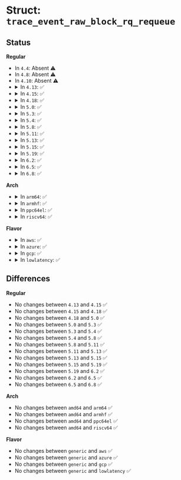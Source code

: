 # Struct: <code>trace_event_raw_block_rq_requeue</code>

## Status
<b>Regular</b>
<ul>
<li>
In <code>4.4</code>: Absent ⚠️
</li>
<li>
In <code>4.8</code>: Absent ⚠️
</li>
<li>
In <code>4.10</code>: Absent ⚠️
</li>
<li>
<details>
<summary>In <code>4.13</code>: ✅</summary>

```c
struct trace_event_raw_block_rq_requeue {
    struct trace_entry ent;
    dev_t dev;
    sector_t sector;
    unsigned int nr_sector;
    char rwbs[8];
    u32 __data_loc_cmd;
    char __data[0];
};
```
</details>
</li>
<li>
<details>
<summary>In <code>4.15</code>: ✅</summary>

```c
struct trace_event_raw_block_rq_requeue {
    struct trace_entry ent;
    dev_t dev;
    sector_t sector;
    unsigned int nr_sector;
    char rwbs[8];
    u32 __data_loc_cmd;
    char __data[0];
};
```
</details>
</li>
<li>
<details>
<summary>In <code>4.18</code>: ✅</summary>

```c
struct trace_event_raw_block_rq_requeue {
    struct trace_entry ent;
    dev_t dev;
    sector_t sector;
    unsigned int nr_sector;
    char rwbs[8];
    u32 __data_loc_cmd;
    char __data[0];
};
```
</details>
</li>
<li>
<details>
<summary>In <code>5.0</code>: ✅</summary>

```c
struct trace_event_raw_block_rq_requeue {
    struct trace_entry ent;
    dev_t dev;
    sector_t sector;
    unsigned int nr_sector;
    char rwbs[8];
    u32 __data_loc_cmd;
    char __data[0];
};
```
</details>
</li>
<li>
<details>
<summary>In <code>5.3</code>: ✅</summary>

```c
struct trace_event_raw_block_rq_requeue {
    struct trace_entry ent;
    dev_t dev;
    sector_t sector;
    unsigned int nr_sector;
    char rwbs[8];
    u32 __data_loc_cmd;
    char __data[0];
};
```
</details>
</li>
<li>
<details>
<summary>In <code>5.4</code>: ✅</summary>

```c
struct trace_event_raw_block_rq_requeue {
    struct trace_entry ent;
    dev_t dev;
    sector_t sector;
    unsigned int nr_sector;
    char rwbs[8];
    u32 __data_loc_cmd;
    char __data[0];
};
```
</details>
</li>
<li>
<details>
<summary>In <code>5.8</code>: ✅</summary>

```c
struct trace_event_raw_block_rq_requeue {
    struct trace_entry ent;
    dev_t dev;
    sector_t sector;
    unsigned int nr_sector;
    char rwbs[8];
    u32 __data_loc_cmd;
    char __data[0];
};
```
</details>
</li>
<li>
<details>
<summary>In <code>5.11</code>: ✅</summary>

```c
struct trace_event_raw_block_rq_requeue {
    struct trace_entry ent;
    dev_t dev;
    sector_t sector;
    unsigned int nr_sector;
    char rwbs[8];
    u32 __data_loc_cmd;
    char __data[0];
};
```
</details>
</li>
<li>
<details>
<summary>In <code>5.13</code>: ✅</summary>

```c
struct trace_event_raw_block_rq_requeue {
    struct trace_entry ent;
    dev_t dev;
    sector_t sector;
    unsigned int nr_sector;
    char rwbs[8];
    u32 __data_loc_cmd;
    char __data[0];
};
```
</details>
</li>
<li>
<details>
<summary>In <code>5.15</code>: ✅</summary>

```c
struct trace_event_raw_block_rq_requeue {
    struct trace_entry ent;
    dev_t dev;
    sector_t sector;
    unsigned int nr_sector;
    char rwbs[8];
    u32 __data_loc_cmd;
    char __data[0];
};
```
</details>
</li>
<li>
<details>
<summary>In <code>5.19</code>: ✅</summary>

```c
struct trace_event_raw_block_rq_requeue {
    struct trace_entry ent;
    dev_t dev;
    sector_t sector;
    unsigned int nr_sector;
    char rwbs[8];
    u32 __data_loc_cmd;
    char __data[0];
};
```
</details>
</li>
<li>
<details>
<summary>In <code>6.2</code>: ✅</summary>

```c
struct trace_event_raw_block_rq_requeue {
    struct trace_entry ent;
    dev_t dev;
    sector_t sector;
    unsigned int nr_sector;
    char rwbs[8];
    u32 __data_loc_cmd;
    char __data[0];
};
```
</details>
</li>
<li>
<details>
<summary>In <code>6.5</code>: ✅</summary>

```c
struct trace_event_raw_block_rq_requeue {
    struct trace_entry ent;
    dev_t dev;
    sector_t sector;
    unsigned int nr_sector;
    char rwbs[8];
    u32 __data_loc_cmd;
    char __data[0];
};
```
</details>
</li>
<li>
<details>
<summary>In <code>6.8</code>: ✅</summary>

```c
struct trace_event_raw_block_rq_requeue {
    struct trace_entry ent;
    dev_t dev;
    sector_t sector;
    unsigned int nr_sector;
    char rwbs[8];
    u32 __data_loc_cmd;
    char __data[0];
};
```
</details>
</li>
</ul>
<b>Arch</b>
<ul>
<li>
<details>
<summary>In <code>arm64</code>: ✅</summary>

```c
struct trace_event_raw_block_rq_requeue {
    struct trace_entry ent;
    dev_t dev;
    sector_t sector;
    unsigned int nr_sector;
    char rwbs[8];
    u32 __data_loc_cmd;
    char __data[0];
};
```
</details>
</li>
<li>
<details>
<summary>In <code>armhf</code>: ✅</summary>

```c
struct trace_event_raw_block_rq_requeue {
    struct trace_entry ent;
    dev_t dev;
    sector_t sector;
    unsigned int nr_sector;
    char rwbs[8];
    u32 __data_loc_cmd;
    char __data[0];
};
```
</details>
</li>
<li>
<details>
<summary>In <code>ppc64el</code>: ✅</summary>

```c
struct trace_event_raw_block_rq_requeue {
    struct trace_entry ent;
    dev_t dev;
    sector_t sector;
    unsigned int nr_sector;
    char rwbs[8];
    u32 __data_loc_cmd;
    char __data[0];
};
```
</details>
</li>
<li>
<details>
<summary>In <code>riscv64</code>: ✅</summary>

```c
struct trace_event_raw_block_rq_requeue {
    struct trace_entry ent;
    dev_t dev;
    sector_t sector;
    unsigned int nr_sector;
    char rwbs[8];
    u32 __data_loc_cmd;
    char __data[0];
};
```
</details>
</li>
</ul>
<b>Flavor</b>
<ul>
<li>
<details>
<summary>In <code>aws</code>: ✅</summary>

```c
struct trace_event_raw_block_rq_requeue {
    struct trace_entry ent;
    dev_t dev;
    sector_t sector;
    unsigned int nr_sector;
    char rwbs[8];
    u32 __data_loc_cmd;
    char __data[0];
};
```
</details>
</li>
<li>
<details>
<summary>In <code>azure</code>: ✅</summary>

```c
struct trace_event_raw_block_rq_requeue {
    struct trace_entry ent;
    dev_t dev;
    sector_t sector;
    unsigned int nr_sector;
    char rwbs[8];
    u32 __data_loc_cmd;
    char __data[0];
};
```
</details>
</li>
<li>
<details>
<summary>In <code>gcp</code>: ✅</summary>

```c
struct trace_event_raw_block_rq_requeue {
    struct trace_entry ent;
    dev_t dev;
    sector_t sector;
    unsigned int nr_sector;
    char rwbs[8];
    u32 __data_loc_cmd;
    char __data[0];
};
```
</details>
</li>
<li>
<details>
<summary>In <code>lowlatency</code>: ✅</summary>

```c
struct trace_event_raw_block_rq_requeue {
    struct trace_entry ent;
    dev_t dev;
    sector_t sector;
    unsigned int nr_sector;
    char rwbs[8];
    u32 __data_loc_cmd;
    char __data[0];
};
```
</details>
</li>
</ul>

## Differences
<b>Regular</b>
<ul>
<li>
No changes between <code>4.13</code> and <code>4.15</code> ✅
</li>
<li>
No changes between <code>4.15</code> and <code>4.18</code> ✅
</li>
<li>
No changes between <code>4.18</code> and <code>5.0</code> ✅
</li>
<li>
No changes between <code>5.0</code> and <code>5.3</code> ✅
</li>
<li>
No changes between <code>5.3</code> and <code>5.4</code> ✅
</li>
<li>
No changes between <code>5.4</code> and <code>5.8</code> ✅
</li>
<li>
No changes between <code>5.8</code> and <code>5.11</code> ✅
</li>
<li>
No changes between <code>5.11</code> and <code>5.13</code> ✅
</li>
<li>
No changes between <code>5.13</code> and <code>5.15</code> ✅
</li>
<li>
No changes between <code>5.15</code> and <code>5.19</code> ✅
</li>
<li>
No changes between <code>5.19</code> and <code>6.2</code> ✅
</li>
<li>
No changes between <code>6.2</code> and <code>6.5</code> ✅
</li>
<li>
No changes between <code>6.5</code> and <code>6.8</code> ✅
</li>
</ul>
<b>Arch</b>
<ul>
<li>
No changes between <code>amd64</code> and <code>arm64</code> ✅
</li>
<li>
No changes between <code>amd64</code> and <code>armhf</code> ✅
</li>
<li>
No changes between <code>amd64</code> and <code>ppc64el</code> ✅
</li>
<li>
No changes between <code>amd64</code> and <code>riscv64</code> ✅
</li>
</ul>
<b>Flavor</b>
<ul>
<li>
No changes between <code>generic</code> and <code>aws</code> ✅
</li>
<li>
No changes between <code>generic</code> and <code>azure</code> ✅
</li>
<li>
No changes between <code>generic</code> and <code>gcp</code> ✅
</li>
<li>
No changes between <code>generic</code> and <code>lowlatency</code> ✅
</li>
</ul>
